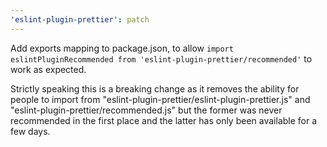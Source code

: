 ```yaml
---
'eslint-plugin-prettier': patch
---
```


Add exports mapping to package.json, to allow `import eslintPluginRecommended from 'eslint-plugin-prettier/recommended'` to work as expected.

Strictly speaking this is a breaking change as it removes the ability for people to import from "eslint-plugin-prettier/eslint-plugin-prettier.js" and "eslint-plugin-prettier/recommended.js" but the former was never recommended in the first place and the latter has only been available for a few days.
